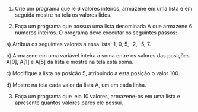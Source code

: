 1. Crie um programa que lê 6 valores inteiros, armazene em uma lista e em seguida mostre na tela os valores
lidos.

2. Faça um programa que possua uma lista denominada A que armazene 6 números inteiros. O programa
deve executar os seguintes passos:

a) Atribua os seguintes valores a essa lista: 1, 0, 5, -2, -5, 7.

b) Armazene em uma variável inteira a soma entre os valores das posições A[0], A[1] e A[5] da lista e mostre na tela esta soma.

c) Modifique a lista na posição 5, atribuindo a esta posição o valor 100.

d) Mostre na tela cada valor da lista A, um em cada linha.

3. Faça um programa que leia 10 valores, armazene-os em uma lista e apresente quantos valores pares ele
possui.
